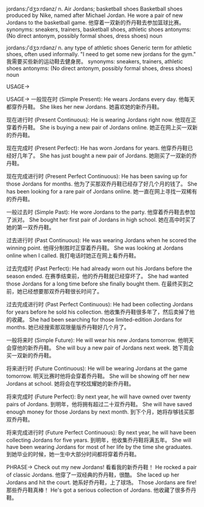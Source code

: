 jordans:/ˈdʒɔːrdənz/
n.
Air Jordans; basketball shoes
Basketball shoes produced by Nike, named after Michael Jordan.
He wore a pair of new Jordans to the basketball game. 他穿着一双新的乔丹鞋去参加篮球比赛。
synonyms: sneakers, trainers, basketball shoes, athletic shoes
antonyms: (No direct antonym, possibly formal shoes, dress shoes)
noun

jordans:/ˈdʒɔːrdənz/
n.
any type of athletic shoes
Generic term for athletic shoes, often used informally.
"I need to get some new jordans for the gym." 我需要买些新的运动鞋去健身房。
synonyms: sneakers, trainers, athletic shoes
antonyms: (No direct antonym, possibly formal shoes, dress shoes)
noun


USAGE->

USAGE->
一般现在时 (Simple Present):
He wears Jordans every day. 他每天都穿乔丹鞋。
She likes her new Jordans. 她喜欢她的新乔丹鞋。

现在进行时 (Present Continuous):
He is wearing Jordans right now. 他现在正穿着乔丹鞋。
She is buying a new pair of Jordans online. 她正在网上买一双新的乔丹鞋。

现在完成时 (Present Perfect):
He has worn Jordans for years. 他穿乔丹鞋已经好几年了。
She has just bought a new pair of Jordans. 她刚买了一双新的乔丹鞋。

现在完成进行时 (Present Perfect Continuous):
He has been saving up for those Jordans for months. 他为了买那双乔丹鞋已经存了好几个月的钱了。
She has been looking for a rare pair of Jordans online. 她一直在网上寻找一双稀有的乔丹鞋。

一般过去时 (Simple Past):
He wore Jordans to the party. 他穿着乔丹鞋去参加了派对。
She bought her first pair of Jordans in high school. 她在高中时买了她的第一双乔丹鞋。

过去进行时 (Past Continuous):
He was wearing Jordans when he scored the winning point. 他得分制胜时正穿着乔丹鞋。
She was looking at Jordans online when I called. 我打电话时她正在网上看乔丹鞋。

过去完成时 (Past Perfect):
He had already worn out his Jordans before the season ended. 在赛季结束前，他的乔丹鞋就已经穿坏了。
She had wanted those Jordans for a long time before she finally bought them. 在最终买到之前，她已经想要那双乔丹鞋很长时间了。

过去完成进行时 (Past Perfect Continuous):
He had been collecting Jordans for years before he sold his collection. 他收集乔丹鞋很多年了，然后卖掉了他的收藏。
She had been searching for those limited-edition Jordans for months. 她已经搜索那双限量版乔丹鞋好几个月了。

一般将来时 (Simple Future):
He will wear his new Jordans tomorrow. 他明天会穿他的新乔丹鞋。
She will buy a new pair of Jordans next week. 她下周会买一双新的乔丹鞋。

将来进行时 (Future Continuous):
He will be wearing Jordans at the game tomorrow. 明天比赛时他将会穿着乔丹鞋。
She will be showing off her new Jordans at school. 她将会在学校炫耀她的新乔丹鞋。

将来完成时 (Future Perfect):
By next year, he will have owned over twenty pairs of Jordans. 到明年，他将拥有超过二十双乔丹鞋。
She will have saved enough money for those Jordans by next month. 到下个月，她将存够钱买那双乔丹鞋。

将来完成进行时 (Future Perfect Continuous):
By next year, he will have been collecting Jordans for five years. 到明年，他收集乔丹鞋将满五年。
She will have been wearing Jordans for most of her life by the time she graduates. 到她毕业的时候，她一生中大部分时间都将穿着乔丹鞋。


PHRASE->
Check out my new Jordans! 看看我的新乔丹鞋！
He rocked a pair of classic Jordans. 他穿了一双经典的乔丹鞋，很酷。
She laced up her Jordans and hit the court. 她系好乔丹鞋，上了球场。
Those Jordans are fire!  那些乔丹鞋真棒！
He's got a serious collection of Jordans. 他收藏了很多乔丹鞋。
